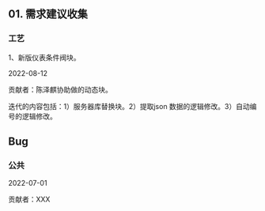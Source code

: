 ## 01. 需求建议收集

### 工艺

1、新版仪表条件阀块。

2022-08-12

贡献者：陈泽麒协助做的动态块。

迭代的内容包括：1）服务器库替换块。2）提取json 数据的逻辑修改。3）自动编号的逻辑修改。

## Bug

### 公共

2022-07-01

贡献者：XXX